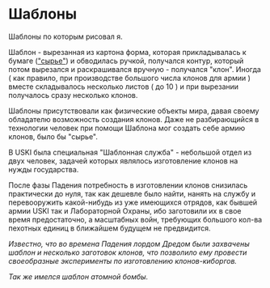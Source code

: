 # Шаблоны

Шаблоны по которым рисовал я.

Шаблон - вырезанная из картона форма, которая прикладывалась к бумаге (["сырье"](../papers/syrje.md)) и обводилась ручкой, получался контур, который потом вырезался и раскрашивался вручную - получался "клон". Иногда ( как правило, при производстве большого числа клонов для армии ) вместе складывалось несколько листов ( до 10 ) и при вырезании получалось сразу несколько клонов.

Шаблоны присутствовали как физические объекты мира, давая своему обладателю возможность создания клонов. Даже не разбирающийся в технологии человек при помощи Шаблона мог создать себе армию клонов, было бы "сырье".

В USKI была специальная "Шаблонная служба" - небольшой отдел из двух человек, задачей которых являлось изготовление клонов на нужды государства.

После фазы Падения потребность в изготовлении клонов снизилась практически до нуля, так как дешевле было найти, нанять на службу и перевооружить какой-нибудь из уже имеющихся отрядов, как бывшей армии USKI так и Лабораторной Охраны, ибо заготовили их в свое время предостаточно, а масштабных войн, требующих большого кол-ва пехотных единиц в ближайшем будущем не предвидится.

*Известно, что во времена Падения лордом Дредом были захвачены шаблон и несколько заготовок клонов, что позволило ему провести своеобразные эксперименты по изготовлению клонов-киборгов.*

*Так же имелся шаблон атомной бомбы.*
